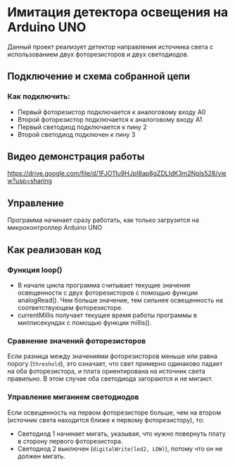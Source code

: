 # Имитация детектора освещения на Arduino UNO
Данный проект реализует детектор направления источника света с использованием двух фоторезисторов и двух светодиодов. 

## Подключение и схема собранной цепи
### Как подключить:
* Первый фоторезистор подключается к аналоговому входу A0
* Второй фоторезистор подключается к аналоговому входу A1
* Первый светодиод подключается к пину 2
* Второй светодиод подключен к пину 3

## Видео демонстрация работы

https://drive.google.com/file/d/1FJO11u9HJpI8ap8gZDLIdK3m2Npls528/view?usp=sharing

## Управление
Программа начинает сразу работать, как только загрузится на микроконтроллер Arduino UNO

## Как реализован код

### Функция loop()
- В начале цикла программа считывает текущие значения освещенности с двух фоторезисторов с помощью функции analogRead(). Чем больше значение, тем сильнее освещенность на соответствующем фоторезисторе.
- currentMillis получает текущее время работы программы в миллисекундах с помощью функции millis().

### Сравнение значений фоторезисторов
Если разница между значениями фоторезисторов меньше или равна порогу (`threshold`), это означает, что свет примерно одинаково падает на оба фоторезистора, и плата ориентирована на источник света правильно. В этом случае оба светодиода загораются и не мигают.

### Управление миганием светодиодов
Если освещенность на первом фоторезисторе больше, чем на втором (источник света находится ближе к первому фоторезистору), то:
  - Светодиод 1 начинает мигать, указывая, что нужно повернуть плату в сторону первого фоторезистора.
  - Светодиод 2 выключен (`digitalWrite(led2, LOW)`), потому что он не должен мигать.
